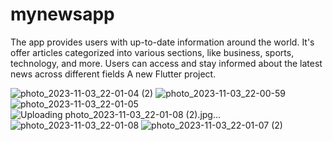 # mynewsapp
The app provides users with up-to-date information around the world.
It's offer articles categorized into various sections, like business, sports, technology, and more.
Users can access and stay informed about the latest news across different
fields
A new Flutter project.

![photo_2023-11-03_22-01-04 (2)](https://github.com/fatima304/Newzia/assets/101287056/ebc599b8-3157-4fdd-856c-90c58188f64c)
![photo_2023-11-03_22-00-59](https://github.com/fatima304/Newzia/assets/101287056/1d433995-93c8-47a4-81ee-21b3f185560f)
![photo_2023-11-03_22-01-05](https://github.com/fatima304/Newzia/assets/101287056/f0570380-7350-49f0-860d-4f8b1b83988b)
![Uploading photo_2023-11-03_22-01-08 (2).jpg…]()
![photo_2023-11-03_22-01-08](https://github.com/fatima304/Newzia/assets/101287056/77ab1bdb-96db-4fb6-90a9-61da9b9f7ab5)
![photo_2023-11-03_22-01-07 (2)](https://github.com/fatima304/Newzia/assets/101287056/9970a567-697a-400f-a13b-0e8678c6ac7f)
